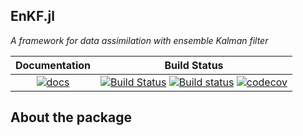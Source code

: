 ## EnKF.jl

_A framework for data assimilation with ensemble Kalman filter_

| Documentation | Build Status |
|:---:|:---:|
| [![docs](https://img.shields.io/badge/docs-latest-blue.svg)](https://mleprovost.github.io/EnKF.jl/latest) | [![Build Status](https://img.shields.io/travis/mleprovost/EnKF.jl/master.svg?label=linux)](https://travis-ci.org/mleprovost/EnKF.jl) [![Build status](https://img.shields.io/appveyor/ci/jdeldre/whirl-jl/master.svg?label=windows)](https://ci.appveyor.com/project/mleprovost/EnKF/branch/master) [![codecov](https://codecov.io/gh/mleprovost/EnKF.jl/branch/master/graph/badge.svg)](https://codecov.io/gh/mleprovost/EnKF.jl) |

## About the package

